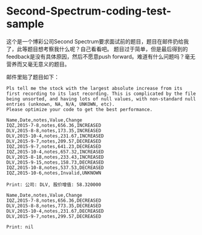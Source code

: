 # Second-Spectrum-coding-test-sample
这个是一个博彩公司Second Spectrum要求面试前的题目，题目在邮件扔给我了，此等题目想考察我什么呢？自己看看吧。
题目过于简单，但是最后得到的feedback是没有具体原因，然后不愿意push forward。难道有什么问题吗？毫无营养而又毫无意义的题目。

邮件里贴了题目如下：

```
Pls tell me the stock with the largest absolute increase from its first recording to its last recording. This is complicated by the file being unsorted, and having lots of null values, with non-standard null entries (unknown, NA, N/A, UNKOWN, etc).
Please optimize your code to get the best performance.

Name,Date,notes,Value,Change
IQZ,2015-7-8,notes,656.36,INCREASED
DLV,2015-8-8,notes,173.35,INCREASED
DLV,2015-10-4,notes,231.67,INCREASED
DLV,2015-9-7,notes,209.57,DECREASED
IQZ,2015-9-7,notes,641.23,DECREASED
IQZ,2015-10-4,notes,657.32,INCREASED
DLV,2015-8-18,notes,233.43,INCREASED
DLV,2015-9-15,notes,158.73,DECREASED
IQZ,2015-10-8,notes,537.53,DECREASED
IQZ,2015-10-6,notes,Invalid,UNKNOWN

Print: 公司: DLV, 股价增值: 58.320000

Name,Date,notes,Value,Change
IQZ,2015-7-8,notes,656.36,DECREASED
DLV,2015-8-8,notes,773.35,DECREASED
DLV,2015-10-4,notes,231.67,DECREASED
DLV,2015-9-7,notes,299.57,DECREASED

Print: nil

```
